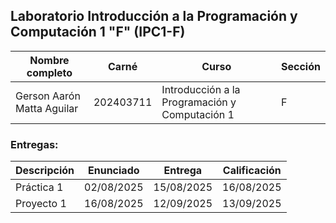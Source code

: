 ## Laboratorio Introducción a la Programación y Computación 1 "F" (IPC1-F)

| **Nombre completo**        | **Carné** | **Curso**                                      | **Sección** |
| -------------------------- | --------- | ---------------------------------------------- | ----------- |
| Gerson Aarón Matta Aguilar | 202403711 | Introducción a la Programación y Computación 1 | F           |

### Entregas:

| Descripción | Enunciado  | Entrega    | Calificación |
| ----------- | ---------- | ---------- | ------------ |
| Práctica 1  | 02/08/2025 | 15/08/2025 | 16/08/2025   |
| Proyecto 1  | 16/08/2025 | 12/09/2025 | 13/09/2025   |
